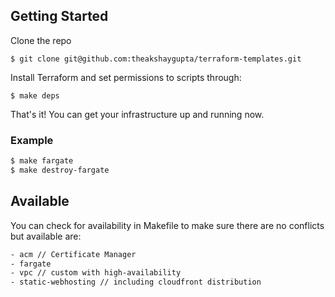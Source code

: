 ## Getting Started

Clone the repo
```
$ git clone git@github.com:theakshaygupta/terraform-templates.git
```

Install Terraform and set permissions to scripts through:
```
$ make deps
```

That's it! You can get your infrastructure up and running now.


### Example
```bash
$ make fargate
$ make destroy-fargate
```



## Available 
You can check for availability in Makefile to make sure there are no conflicts but available are:
```bash
- acm // Certificate Manager
- fargate
- vpc // custom with high-availability
- static-webhosting // including cloudfront distribution
```